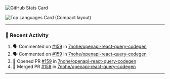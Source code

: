 ![GitHub Stats Card](https://github-readme-stats.vercel.app/api?username=7nohe&count_private=true&theme=react)

![Top Languages Card (Compact layout)](https://github-readme-stats.vercel.app/api/top-langs/?username=7nohe&layout=compact&theme=react)

---

### :koala: Recent Activity

<!--START_SECTION:activity-->
1. 🗣 Commented on [#159](https://github.com/7nohe/openapi-react-query-codegen/pull/159#issuecomment-2407394148) in [7nohe/openapi-react-query-codegen](https://github.com/7nohe/openapi-react-query-codegen)
2. 🗣 Commented on [#159](https://github.com/7nohe/openapi-react-query-codegen/pull/159#issuecomment-2405303112) in [7nohe/openapi-react-query-codegen](https://github.com/7nohe/openapi-react-query-codegen)
3. 💪 Opened PR [#159](https://github.com/7nohe/openapi-react-query-codegen/pull/159) in [7nohe/openapi-react-query-codegen](https://github.com/7nohe/openapi-react-query-codegen)
4. 🎉 Merged PR [#158](https://github.com/7nohe/openapi-react-query-codegen/pull/158) in [7nohe/openapi-react-query-codegen](https://github.com/7nohe/openapi-react-query-codegen)
<!--END_SECTION:activity-->

---
